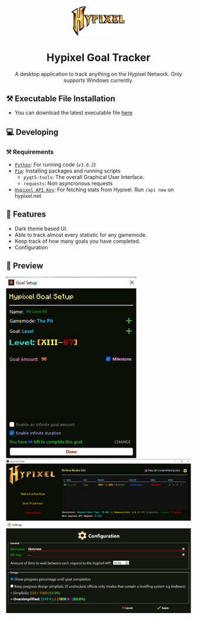 <div align="center">

<img src="images/banner.png" width="30%" alt="Hypixel Goal Tracker Logo">

# Hypixel Goal Tracker
A desktop application to track anything on the Hypixel Network. Only supports Windows currently.

</div>

## ⚒️ Executable File Installation
- You can download the latest executable file [here](https://github.com/Gloryness/hypixel-goal-tracker/releases)

## 💻 Developing

### ⚒️ Requirements
-   [`Python`]: For running code (`v3.8.2`)
-   [`Pip`]: Installing packages and running scripts
    -   `pyqt5-tools`: The overall Graphical User Interface.
    -   `requests`: Non asyncronous requests
-   [`Hypixel API Key`]: For fetching stats from Hypixel. Run `/api new` on hypixel.net

## 📙 Features
- Dark theme based UI.
- Able to track almost every statistic for any gamemode.
- Keep track of how many goals you have completed.
- Configuration

## 🏹 Preview
<img src="images/stats.png">
<img src="images/stats2.png">
<img src="images/stats3.png">

<!-- LINKS -->
[`python`]: https://www.python.org/
[`pip`]: https://pip.pypa.io/en/stable/installation/
[`hypixel api key`]: https://api.hypixel.net/
